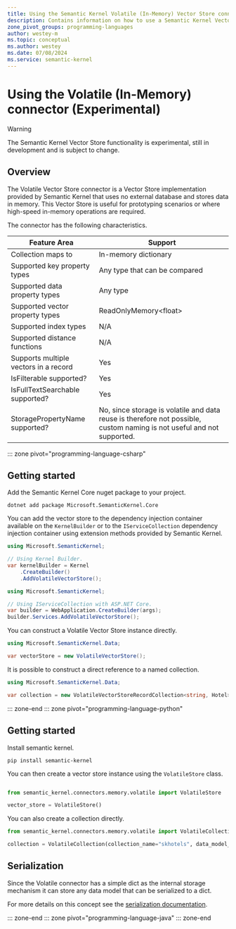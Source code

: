 ```yaml
---
title: Using the Semantic Kernel Volatile (In-Memory) Vector Store connector (Experimental)
description: Contains information on how to use a Semantic Kernel Vector store connector to access and manipulate data in an in-memory Semantic Kernel supplied vector store.
zone_pivot_groups: programming-languages
author: westey-m
ms.topic: conceptual
ms.author: westey
ms.date: 07/08/2024
ms.service: semantic-kernel
---
```

# Using the Volatile (In-Memory) connector (Experimental)

> [!WARNING]
> The Semantic Kernel Vector Store functionality is experimental, still in development and is subject to change.

## Overview

The Volatile Vector Store connector is a Vector Store implementation provided by Semantic Kernel that uses no external database and stores data in memory.
This Vector Store is useful for prototyping scenarios or where high-speed in-memory operations are required.

The connector has the following characteristics.

| Feature Area                      | Support                                                                                                                          |
|-----------------------------------|----------------------------------------------------------------------------------------------------------------------------------|
| Collection maps to                | In-memory dictionary                                                                                                             |
| Supported key property types      | Any type that can be compared                                                                                                    |
| Supported data property types     | Any type                                                                                                                         |
| Supported vector property types   | ReadOnlyMemory\<float\>                                                                                                          |
| Supported index types             | N/A                                                                                                                              |
| Supported distance functions      | N/A                                                                                                                              |
| Supports multiple vectors in a record | Yes                                                                                                                          |
| IsFilterable supported?           | Yes                                                                                                                              |
| IsFullTextSearchable supported?   | Yes                                                                                                                              |
| StoragePropertyName supported?    | No, since storage is volatile and data reuse is therefore not possible, custom naming is not useful and not supported.           |

::: zone pivot="programming-language-csharp"

## Getting started

Add the Semantic Kernel Core nuget package to your project.

```dotnetcli
dotnet add package Microsoft.SemanticKernel.Core
```

You can add the vector store to the dependency injection container available on the `KernelBuilder` or to the `IServiceCollection` dependency injection container using extension methods provided by Semantic Kernel.

```csharp
using Microsoft.SemanticKernel;

// Using Kernel Builder.
var kernelBuilder = Kernel
    .CreateBuilder()
    .AddVolatileVectorStore();
```

```csharp
using Microsoft.SemanticKernel;

// Using IServiceCollection with ASP.NET Core.
var builder = WebApplication.CreateBuilder(args);
builder.Services.AddVolatileVectorStore();
```

You can construct a Volatile Vector Store instance directly.

```csharp
using Microsoft.SemanticKernel.Data;

var vectorStore = new VolatileVectorStore();
```

It is possible to construct a direct reference to a named collection.

```csharp
using Microsoft.SemanticKernel.Data;

var collection = new VolatileVectorStoreRecordCollection<string, Hotel>("skhotels");
```

::: zone-end
::: zone pivot="programming-language-python"

## Getting started

Install semantic kernel.

```cli
pip install semantic-kernel
```

You can then create a vector store instance using the `VolatileStore` class.

```python

from semantic_kernel.connectors.memory.volatile import VolatileStore

vector_store = VolatileStore()
```

You can also create a collection directly.

```python
from semantic_kernel.connectors.memory.volatile import VolatileCollection

collection = VolatileCollection(collection_name="skhotels", data_model_type=Hotel)
```

## Serialization

Since the Volatile connector has a simple dict as the internal storage mechanism it can store any data model that can be serialized to a dict.

For more details on this concept see the [serialization documentation](./../serialization.md).


::: zone-end
::: zone pivot="programming-language-java"
::: zone-end
